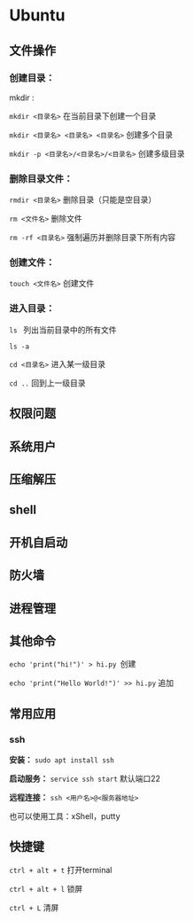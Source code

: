 # Ubuntu

## 文件操作

### 创建目录：

mkdir :

`mkdir <目录名>` 在当前目录下创建一个目录

`mkdir <目录名> <目录名> <目录名>` 创建多个目录

`mkdir -p <目录名>/<目录名>/<目录名>` 创建多级目录

### 删除目录文件：

`rmdir <目录名>` 删除目录（只能是空目录）

`rm <文件名>` 删除文件

`rm -rf <目录名>` 强制遍历并删除目录下所有内容

### 创建文件：

`touch <文件名>` 创建文件

### 进入目录：

`ls ` 列出当前目录中的所有文件

`ls -a` 

`cd <目录名>` 进入某一级目录

`cd ..` 回到上一级目录

## 权限问题

## 系统用户

## 压缩解压

## shell

## 开机自启动

## 防火墙

## 进程管理

## 其他命令

`echo 'print("hi!")' > hi.py `创建

`echo 'print("Hello World!")' >> hi.py` 追加

## 常用应用

### ssh

**安装：** `sudo apt install ssh`

**启动服务：** `service ssh start` 默认端口22

**远程连接：** `ssh <用户名>@<服务器地址>`

也可以使用工具：xShell，putty

## 快捷键

`ctrl + alt + t` 打开terminal

`ctrl + alt + l` 锁屏

`ctrl + L` 清屏

